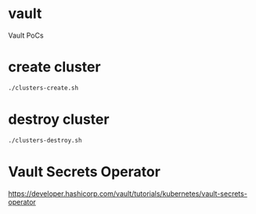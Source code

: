 # vault
Vault PoCs

# create cluster

```bash
./clusters-create.sh
```

# destroy cluster

```bash
./clusters-destroy.sh
```

# Vault Secrets Operator

https://developer.hashicorp.com/vault/tutorials/kubernetes/vault-secrets-operator